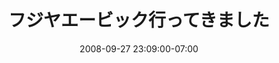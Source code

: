---
authors:
- aki
categories: null
date: '2008-09-27 23:09:00-07:00'
draft: false
featured: false
image:
  caption: ''
  focal_point: ''
  preview_only: false
lastmod: '2008-09-27 23:09:00-07:00'
projects: []
subtitle: ''
summary: ''
tags: []
title: フジヤエービック行ってきました
---